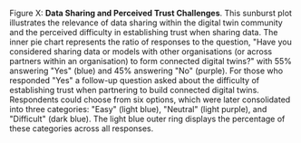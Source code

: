 Figure X: **Data Sharing and Perceived Trust Challenges**. This sunburst plot illustrates the relevance of data sharing within the digital twin community and the perceived difficulty in establishing trust when sharing data. The inner pie chart represents the ratio of responses to the question, "Have you considered sharing data or models with other organisations (or across partners within an organisation) to form connected digital twins?" with 55% answering "Yes" (blue) and 45% answering "No" (purple).
For those who responded "Yes" a follow-up question asked about the difficulty of establishing trust when partnering to build connected digital twins. Respondents could choose from six options, which were later consolidated into three categories: "Easy" (light blue), "Neutral" (light purple), and "Difficult" (dark blue). The light blue outer ring displays the percentage of these categories across all responses.